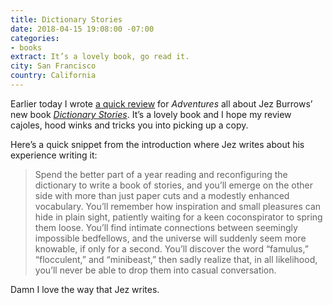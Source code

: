 ```yaml
---
title: Dictionary Stories
date: 2018-04-15 19:08:00 -07:00
categories:
- books
extract: It’s a lovely book, go read it.
city: San Francisco
country: California
---
```


Earlier today I wrote [a quick review](https://buttondown.email/robinrendle/archive/2bfbe7ec-f355-4b75-992c-b6891e453b1c) for _Adventures_ all about Jez Burrows’ new book [_Dictionary Stories_](http://www.dictionarystories.com/). It’s a lovely book and I hope my review cajoles, hood winks and tricks you into picking up a copy.

Here’s a quick snippet from the introduction where Jez writes about his experience writing it:

> Spend the better part of a year reading and reconfiguring the dictionary to write a book of stories, and you’ll emerge on the other side with more than just paper cuts and a modestly enhanced vocabulary. You’ll remember how inspiration and small pleasures can hide in plain sight, patiently waiting for a keen coconspirator to spring them loose. You’ll find intimate connections between seemingly impossible bedfellows, and the universe will suddenly seem more knowable, if only for a second. You’ll discover the word “famulus,” “flocculent,” and “minibeast,” then sadly realize that, in all likelihood, you’ll never be able to drop them into casual conversation.

Damn I love the way that Jez writes.
